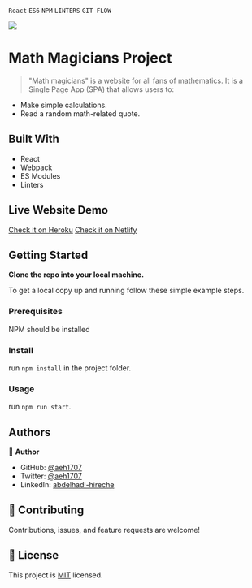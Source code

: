 `React` `ES6` `NPM` `LINTERS` `GIT FLOW` <br>

![](https://img.shields.io/badge/Microverse-blueviolet)

# Math Magicians Project

> "Math magicians" is a website for all fans of mathematics. It is a Single Page App (SPA) that allows users to:

- Make simple calculations.
- Read a random math-related quote.

## Built With

- React
- Webpack
- ES Modules
- Linters

## Live Website Demo

[Check it on Heroku](https://pure-spire-76658.herokuapp.com/Quote)
[Check it on Netlify](https://62d9258e5b6cf52634ab3fe4--silly-sunflower-a9f644.netlify.app/)

## Getting Started

**Clone the repo into your local machine.**


To get a local copy up and running follow these simple example steps.

### Prerequisites
NPM should be installed

### Install
run `npm install` in the project folder.

### Usage
run `npm run start`.

## Authors

👤 **Author**

- GitHub: [@aeh1707](https://github.com/githubhandle)
- Twitter: [@aeh1707](https://twitter.com/twitterhandle)
- LinkedIn: [abdelhadi-hireche](https://linkedin.com/in/linkedinhandle)

## 🤝 Contributing

Contributions, issues, and feature requests are welcome!

## 📝 License

This project is [MIT](./LICENSE) licensed.
